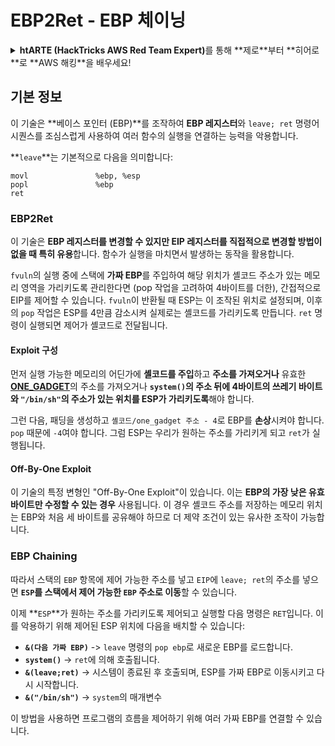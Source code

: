 # EBP2Ret - EBP 체이닝

<details>

<summary><strong>htARTE (HackTricks AWS Red Team Expert)</strong>를 통해 **제로**부터 **히어로**로 **AWS 해킹**을 배우세요!</summary>

다른 방법으로 **HackTricks**를 지원하는 방법:

* **회사가 HackTricks에 광고**되길 원하거나 **PDF로 HackTricks 다운로드**하고 싶다면 [**SUBSCRIPTION PLANS**](https://github.com/sponsors/carlospolop)를 확인하세요!
* [**공식 PEASS & HackTricks 스왜그**](https://peass.creator-spring.com)를 구매하세요
* [**The PEASS Family**](https://opensea.io/collection/the-peass-family)를 발견하세요, 당사의 독점 [**NFTs**](https://opensea.io/collection/the-peass-family) 컬렉션
* 💬 [**Discord 그룹**](https://discord.gg/hRep4RUj7f) 또는 [**텔레그램 그룹**](https://t.me/peass)에 **가입**하거나 **트위터** 🐦 [**@hacktricks\_live**](https://twitter.com/hacktricks\_live)를 **팔로우**하세요.
* **HackTricks** 및 **HackTricks Cloud** github 저장소에 PR을 제출하여 **해킹 트릭을 공유**하세요.

</details>

## 기본 정보

이 기술은 **베이스 포인터 (EBP)**를 조작하여 **EBP 레지스터**와 `leave; ret` 명령어 시퀀스를 조심스럽게 사용하여 여러 함수의 실행을 연결하는 능력을 악용합니다.

**`leave`**는 기본적으로 다음을 의미합니다:
```
movl               %ebp, %esp
popl               %ebp
ret
```
### EBP2Ret

이 기술은 **EBP 레지스터를 변경할 수 있지만 EIP 레지스터를 직접적으로 변경할 방법이 없을 때 특히 유용**합니다. 함수가 실행을 마치면서 발생하는 동작을 활용합니다.

`fvuln`의 실행 중에 스택에 **가짜 EBP**를 주입하여 해당 위치가 셸코드 주소가 있는 메모리 영역을 가리키도록 관리한다면 (pop 작업을 고려하여 4바이트를 더한), 간접적으로 EIP를 제어할 수 있습니다. `fvuln`이 반환될 때 ESP는 이 조작된 위치로 설정되며, 이후의 `pop` 작업은 ESP를 4만큼 감소시켜 실제로는 셸코드를 가리키도록 만듭니다. `ret` 명령이 실행되면 제어가 셸코드로 전달됩니다.

#### Exploit 구성

먼저 실행 가능한 메모리의 어딘가에 **셸코드를 주입**하고 **주소를 가져오거나** 유효한 [**ONE\_GADGET**](https://github.com/david942j/one\_gadget)의 주소를 가져오거나 **`system()`의 주소 뒤에 4바이트의 쓰레기 바이트와 `"/bin/sh"`의 주소가 있는 위치를 ESP가 가리키도록**해야 합니다.

그런 다음, 패딩을 생성하고 `셸코드/one_gadget 주소 - 4`로 EBP를 **손상**시켜야 합니다. `pop` 때문에 `-4`여야 합니다. 그럼 ESP는 우리가 원하는 주소를 가리키게 되고 `ret`가 실행됩니다.

#### Off-By-One Exploit

이 기술의 특정 변형인 "Off-By-One Exploit"이 있습니다. 이는 **EBP의 가장 낮은 유효 바이트만 수정할 수 있는 경우** 사용됩니다. 이 경우 셸코드 주소를 저장하는 메모리 위치는 EBP와 처음 세 바이트를 공유해야 하므로 더 제약 조건이 있는 유사한 조작이 가능합니다.

### **EBP Chaining**

따라서 스택의 `EBP` 항목에 제어 가능한 주소를 넣고 `EIP`에 `leave; ret`의 주소를 넣으면 **`ESP`를 스택에서 제어 가능한 `EBP` 주소로 이동**할 수 있습니다.

이제 **`ESP`**가 원하는 주소를 가리키도록 제어되고 실행할 다음 명령은 `RET`입니다. 이를 악용하기 위해 제어된 ESP 위치에 다음을 배치할 수 있습니다:

- **`&(다음 가짜 EBP)`** -> `leave` 명령의 `pop ebp`로 새로운 EBP를 로드합니다.
- **`system()`** -> `ret`에 의해 호출됩니다.
- **`&(leave;ret)`** -> 시스템이 종료된 후 호출되며, ESP를 가짜 EBP로 이동시키고 다시 시작합니다.
- **`&("/bin/sh")`** -> `system`의 매개변수

이 방법을 사용하면 프로그램의 흐름을 제어하기 위해 여러 가짜 EBP를 연결할 수 있습니다.

